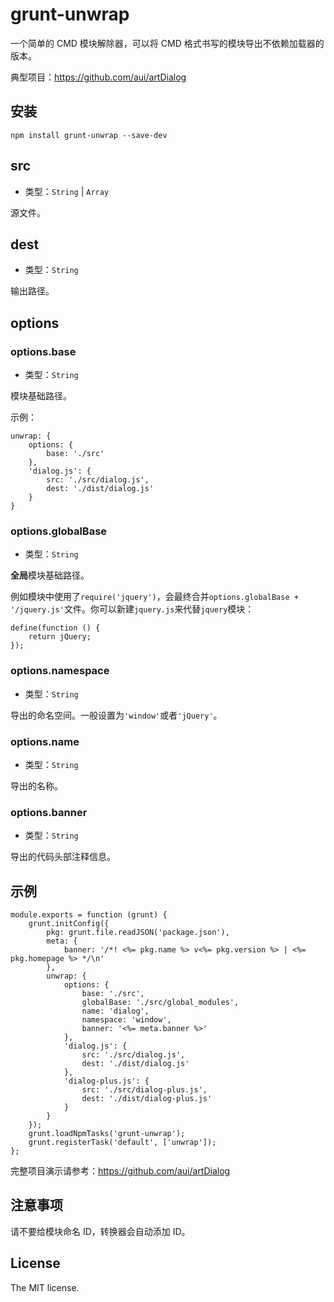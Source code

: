 # grunt-unwrap

一个简单的 CMD 模块解除器，可以将 CMD 格式书写的模块导出不依赖加载器的版本。

典型项目：<https://github.com/aui/artDialog>

##	安装

```shell
npm install grunt-unwrap --save-dev
```

##	src

*	类型：`String` | `Array`

源文件。

##	dest

*	类型：`String`

输出路径。

##	options

###	options.base

*	类型：`String`

模块基础路径。

示例：

```
unwrap: {
    options: {
        base: './src'
    },
    'dialog.js': {
        src: './src/dialog.js',
        dest: './dist/dialog.js'
    }
}
```

###	options.globalBase

*	类型：`String`

**全局**模块基础路径。

例如模块中使用了``require('jquery')``，会最终合并`options.globalBase + '/jquery.js'`文件。你可以新建`jquery.js`来代替`jquery`模块：

```
define(function () {
	return jQuery;
});
```

###	options.namespace

*	类型：`String`

导出的命名空间。一般设置为`'window'`或者`'jQuery'`。

###	options.name

*	类型：`String`

导出的名称。

###	options.banner

*	类型：`String`

导出的代码头部注释信息。


##	示例

```
module.exports = function (grunt) {
    grunt.initConfig({
        pkg: grunt.file.readJSON('package.json'),
        meta: {
            banner: '/*! <%= pkg.name %> v<%= pkg.version %> | <%= pkg.homepage %> */\n'
        },
        unwrap: {
            options: {
                base: './src',
                globalBase: './src/global_modules',
                name: 'dialog',
                namespace: 'window',
                banner: '<%= meta.banner %>'
            },
            'dialog.js': {
                src: './src/dialog.js',
                dest: './dist/dialog.js'
            },
            'dialog-plus.js': {
                src: './src/dialog-plus.js',
                dest: './dist/dialog-plus.js'
            }
        }
    });
    grunt.loadNpmTasks('grunt-unwrap');
    grunt.registerTask('default', ['unwrap']);
};

```

完整项目演示请参考：<https://github.com/aui/artDialog>

##	注意事项

请不要给模块命名 ID，转换器会自动添加 ID。

## License

The MIT license.